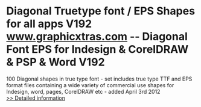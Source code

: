 # Diagonal Truetype font / EPS Shapes for all apps V192<br />www.graphicxtras.com -- Diagonal Font EPS for Indesign & CorelDRAW & PSP & Word V192

100 Diagonal shapes in true type font - set includes true type TTF and EPS format files containing a wide variety of commercial use shapes for Indesign, word, pages, CorelDRAW etc - added April 3rd 2012<br />[>> Detailed information](https://secure.shareit.com/shareit/product.html?productid=300516674&affiliateid=200057808)
